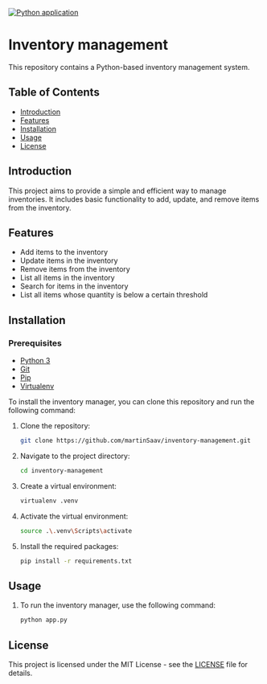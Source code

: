 [![Python application](https://github.com/martinSaav/inventory-management/actions/workflows/python-app.yml/badge.svg)](https://github.com/martinSaav/inventory-management/actions/workflows/python-app.yml)

# Inventory management

This repository contains a Python-based inventory management system.

## Table of Contents
- [Introduction](#introduction)
- [Features](#features)
- [Installation](#installation)
- [Usage](#usage)
- [License](#license)

## Introduction

This project aims to provide a simple and efficient way to manage inventories. It includes basic functionality to add, update, and remove items from the inventory.

## Features

- Add items to the inventory
- Update items in the inventory
- Remove items from the inventory
- List all items in the inventory
- Search for items in the inventory
- List all items whose quantity is below a certain threshold

## Installation

### Prerequisites
- [Python 3](https://www.python.org/downloads/)
- [Git](https://git-scm.com/downloads)
- [Pip](https://pip.pypa.io/en/stable/installation/)
- [Virtualenv](https://virtualenv.pypa.io/en/latest/installation.html)

To install the inventory manager, you can clone this repository and run the following command:

1. Clone the repository:
   ```bash
   git clone https://github.com/martinSaav/inventory-management.git
   ```
2. Navigate to the project directory:
   ```bash
   cd inventory-management
    ```
3. Create a virtual environment:
    ```bash
    virtualenv .venv
    ```
4. Activate the virtual environment:
    ```bash
    source .\.venv\Scripts\activate 
    ```
   
5. Install the required packages:
    ```bash
    pip install -r requirements.txt
    ```

## Usage

1. To run the inventory manager, use the following command:
    ```bash
    python app.py
    ```

## License

This project is licensed under the MIT License - see the [LICENSE](LICENSE) file for details.
